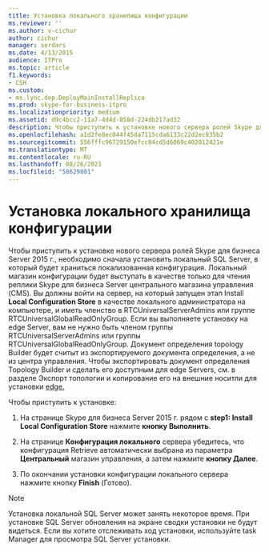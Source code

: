 ```yaml
---
title: Установка локального хранилища конфигурации
ms.reviewer: ''
ms.author: v-cichur
author: cichur
manager: serdars
ms.date: 4/13/2015
audience: ITPro
ms.topic: article
f1.keywords:
- CSH
ms.custom:
- ms.lync.dep.DeployMainInstallReplica
ms.prod: skype-for-business-itpro
ms.localizationpriority: medium
ms.assetid: d9c4bcc2-11a7-4d4d-858d-224db217ad32
description: Чтобы приступить к установке нового сервера ролей Skype для бизнеса Server 2015 г., необходимо сначала установить локальный SQL Server, в который будет храниться локализованная конфигурация. Локальный магазин конфигурации будет выступать в качестве только для чтения реплики Skype для бизнеса Server центрального магазина управления (CMS). Вы должны войти на сервер, на который запущен этап Install Local Configuration Store в качестве локального администратора на компьютере, и иметь членство в RTCUniversalServerAdmins или группе RTCUniversalGlobalReadOnlyGroup. Если вы выполняете установку на edge Server, вам не нужно быть членом группы RTCUniversalServerAdmins или группы RTCUniversalGlobalReadOnlyGroup. Документ определения topology Builder будет считыт из экспортируемого документа определения, а не из центра управления. Чтобы экспортировать документ определения "Строитель топологии" и сделать его доступным для edge Servers, см. в разделе Экспорт топологии и копирование его на внешние носитли для установки edge.
ms.openlocfilehash: a1d2fe8ec044f45da7115cda6133c22d2ec835b2
ms.sourcegitcommit: 556fffc96729150efcc04cd5d6069c402012421e
ms.translationtype: MT
ms.contentlocale: ru-RU
ms.lasthandoff: 08/26/2021
ms.locfileid: "58629801"
---
```

# <a name="install-local-configuration-store"></a>Установка локального хранилища конфигурации

Чтобы приступить к установке нового сервера ролей Skype для бизнеса Server 2015 г., необходимо сначала установить локальный SQL Server, в который будет храниться локализованная конфигурация. Локальный магазин конфигурации будет выступать в качестве только для чтения реплики Skype для бизнеса Server центрального магазина управления (CMS). Вы должны войти на сервер, на который запущен этап Install **Local Configuration Store** в качестве локального администратора на компьютере, и иметь членство в RTCUniversalServerAdmins или группе RTCUniversalGlobalReadOnlyGroup. Если вы выполняете установку на edge Server, вам не нужно быть членом группы RTCUniversalServerAdmins или группы RTCUniversalGlobalReadOnlyGroup. Документ определения topology Builder будет считыт из экспортируемого документа определения, а не из центра управления. Чтобы экспортировать документ определения Topology Builder и сделать его доступным для edge Servers, см. в разделе Экспорт топологии и копирование его на внешние носитли для установки [edge.](/previous-versions/office/lync-server-2013/lync-server-2013-export-your-topology-and-copy-it-to-external-media-for-edge-installation)

Чтобы приступить к установке:

1. На странице Skype для бизнеса Server 2015 г. рядом с **step1: Install Local Configuration Store** нажмите **кнопку Выполнить**.

2. На странице **Конфигурация локального** сервера убедитесь, что конфигурация Retrieve автоматически выбрана из параметра **Центральный** магазин управления, а затем нажмите **кнопку Далее**.

3. По окончании установки конфигурации локального сервера нажмите кнопку **Finish** (Готово).

> [!NOTE]
> Установка локальной SQL Server может занять некоторое время. При установке SQL Server обновления на экране сводки установки не будут видеться. Если вы хотите отслеживать ход установки, используйте task Manager для просмотра SQL Server установки.